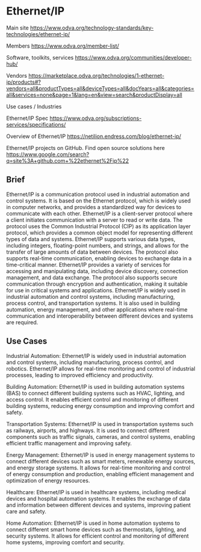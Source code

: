 # Ethernet/IP

Main site		https://www.odva.org/technology-standards/key-technologies/ethernet-ip/

Members		https://www.odva.org/member-list/												

Software, toolkits, services		https://www.odva.org/communities/developer-hub/												

Vendors		https://marketplace.odva.org/technologies/1-ethernet-ip/products#?vendors=all&productTypes=all&deviceTypes=all&docYears=all&categories=all&services=none&page=1&lang=en&view=search&productDisplay=all												

Use cases / Industries														

Ethernet/IP Spec		https://www.odva.org/subscriptions-services/specifications/												

Overview of Ethernet/IP		https://netilion.endress.com/blog/ethernet-ip/												

Ethernet/IP projects on GitHub. Find open source solutions here		https://www.google.com/search?q=site%3A+github.com+%22ethernet%2Fip%22			

## Brief

Ethernet/IP is a communication protocol used in industrial automation and control systems. It is based on the Ethernet protocol, which is widely used in computer networks, and provides a standardized way for devices to communicate with each other. Ethernet/IP is a client-server protocol where a client initiates communication with a server to read or write data. The protocol uses the Common Industrial Protocol (CIP) as its application layer protocol, which provides a common object model for representing different types of data and systems. Ethernet/IP supports various data types, including integers, floating-point numbers, and strings, and allows for the transfer of large amounts of data between devices. The protocol also supports real-time communication, enabling devices to exchange data in a time-critical manner. Ethernet/IP provides a variety of services for accessing and manipulating data, including device discovery, connection management, and data exchange. The protocol also supports secure communication through encryption and authentication, making it suitable for use in critical systems and applications. Ethernet/IP is widely used in industrial automation and control systems, including manufacturing, process control, and transportation systems. It is also used in building automation, energy management, and other applications where real-time communication and interoperability between different devices and systems are required.

## Use Cases

Industrial Automation: Ethernet/IP is widely used in industrial automation and control systems, including manufacturing, process control, and robotics. Ethernet/IP allows for real-time monitoring and control of industrial processes, leading to improved efficiency and productivity.

Building Automation: Ethernet/IP is used in building automation systems (BAS) to connect different building systems such as HVAC, lighting, and access control. It enables efficient control and monitoring of different building systems, reducing energy consumption and improving comfort and safety.

Transportation Systems: Ethernet/IP is used in transportation systems such as railways, airports, and highways. It is used to connect different components such as traffic signals, cameras, and control systems, enabling efficient traffic management and improving safety.

Energy Management: Ethernet/IP is used in energy management systems to connect different devices such as smart meters, renewable energy sources, and energy storage systems. It allows for real-time monitoring and control of energy consumption and production, enabling efficient management and optimization of energy resources.

Healthcare: Ethernet/IP is used in healthcare systems, including medical devices and hospital automation systems. It enables the exchange of data and information between different devices and systems, improving patient care and safety.

Home Automation: Ethernet/IP is used in home automation systems to connect different smart home devices such as thermostats, lighting, and security systems. It allows for efficient control and monitoring of different home systems, improving comfort and security.

